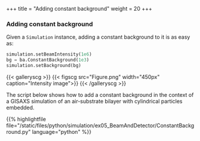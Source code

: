 +++
title = "Adding constant background"
weight = 20
+++

### Adding constant background

Given a `Simulation` instance, adding a constant background to it is as easy as:

```python
simulation.setBeamIntensity(1e6)
bg = ba.ConstantBackground(1e3)
simulation.setBackground(bg)
```

{{< galleryscg >}}
{{< figscg src="Figure.png" width="450px" caption="Intensity image">}}
{{< /galleryscg >}}

The script below shows how to add a constant background in the context of a GISAXS simulation of an air-substrate bilayer with cylindrical particles embedded. 

{{% highlightfile file="/static/files/python/simulation/ex05_BeamAndDetector/ConstantBackground.py" language="python" %}}
